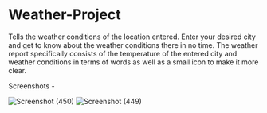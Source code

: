 # Weather-Project
Tells the weather conditions of the location entered.
Enter your desired city and get to know about the weather conditions there in no time.
The weather report specifically consists of the temperature of the entered city and weather conditions in terms of words as well as a small icon to make it more clear.

Screenshots -

![Screenshot (450)](https://github.com/Abhinav-Anand007/Weather-Project/assets/100045913/64f01a74-4e7f-4d09-8072-ac9594364127)
![Screenshot (449)](https://github.com/Abhinav-Anand007/Weather-Project/assets/100045913/283b8141-dcd7-4d9f-8227-09479ee02f86)
